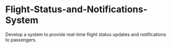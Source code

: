 # Flight-Status-and-Notifications-System
Develop a system to provide real-time flight status updates and notifications to passengers.

